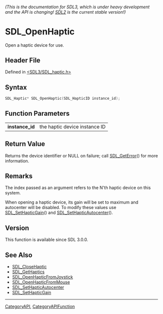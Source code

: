 ###### (This is the documentation for SDL3, which is under heavy development and the API is changing! [SDL2](https://wiki.libsdl.org/SDL2/) is the current stable version!)
# SDL_OpenHaptic

Open a haptic device for use.

## Header File

Defined in [<SDL3/SDL_haptic.h>](https://github.com/libsdl-org/SDL/blob/main/include/SDL3/SDL_haptic.h)

## Syntax

```c
SDL_Haptic* SDL_OpenHaptic(SDL_HapticID instance_id);

```

## Function Parameters

|                     |                               |
| ------------------- | ----------------------------- |
| **instance_id**     | the haptic device instance ID |

## Return Value

Returns the device identifier or NULL on failure; call
[SDL_GetError](SDL_GetError)() for more information.

## Remarks

The index passed as an argument refers to the N'th haptic device on this
system.

When opening a haptic device, its gain will be set to maximum and
autocenter will be disabled. To modify these values use
[SDL_SetHapticGain](SDL_SetHapticGain)() and
[SDL_SetHapticAutocenter](SDL_SetHapticAutocenter)().

## Version

This function is available since SDL 3.0.0.

## See Also

* [SDL_CloseHaptic](SDL_CloseHaptic)
* [SDL_GetHaptics](SDL_GetHaptics)
* [SDL_OpenHapticFromJoystick](SDL_OpenHapticFromJoystick)
* [SDL_OpenHapticFromMouse](SDL_OpenHapticFromMouse)
* [SDL_SetHapticAutocenter](SDL_SetHapticAutocenter)
* [SDL_SetHapticGain](SDL_SetHapticGain)

----
[CategoryAPI](CategoryAPI), [CategoryAPIFunction](CategoryAPIFunction)

